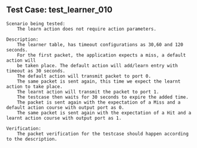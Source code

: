 Test Case: test_learner_010
-----------------------

    Scenario being tested:
        The learn action does not require action parameters.

    Description:
        The learner table, has timeout configurations as 30,60 and 120 seconds.
        For the first packet, the application expects a miss, a default action will
        be taken place. The default action will add/learn entry with timeout as 30 seconds.
        The default action will transmit packet to port 0.
        The same packet is sent again, this time we expect the learnt action to take place.
        The learnt action will transmit the packet to port 1.
        The testcase then waits for 30 seconds to expire the added time.
        The packet is sent again with the expectation of a Miss and a default action course with output port as 0.
        The same packet is sent again with the expectation of a Hit and a learnt action course with output port as 1.

    Verification:
        The packet verification for the testcase should happen according to the description.